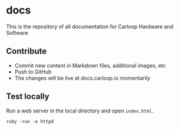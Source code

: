 # docs
This is the repository of all documentation for Carloop Hardware and Software

## Contribute

- Commit new content in Markdown files, additional images, etc
- Push to GitHub
- The changes will be live at docs.carloop.io momentarily

## Test locally

Run a web server in the local directory and open `index.html`.
```
ruby -run -e httpd
```
